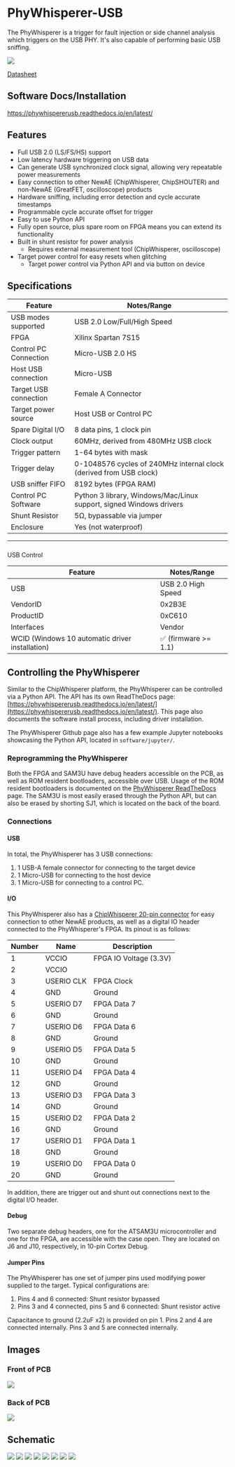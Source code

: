 # PhyWhisperer-USB

The PhyWhisperer is a trigger for fault injection or side channel analysis which triggers
on the USB PHY. It's also capable of performing basic USB sniffing.

![](Images/pw_angle.jpg)

[Datasheet](http://media.newae.com/datasheets/NAE-PHYWHISPERERUSB.pdf)

## Software Docs/Installation

https://phywhispererusb.readthedocs.io/en/latest/

## Features

* Full USB 2.0 (LS/FS/HS) support
* Low latency hardware triggering on USB data
* Can generate USB synchronized clock signal, allowing very repeatable power measurements
* Easy connection to other NewAE (ChipWhisperer, ChipSHOUTER) and non-NewAE (GreatFET, oscilloscope) products
* Hardware sniffing, including error detection and cycle accurate timestamps
* Programmable cycle accurate offset for trigger
* Easy to use Python API
* Fully open source, plus spare room on FPGA means you can extend its functionality
* Built in shunt resistor for power analysis
    * Requires external measurement tool (ChipWhisperer, oscilloscope)
* Target power control for easy resets when glitching
    * Target power control via Python API and via button on device

## Specifications

| Feature | Notes/Range |
|-------|---------------|
| USB modes supported | USB 2.0 Low/Full/High Speed|
| FPGA | Xilinx Spartan 7S15 |
| Control PC Connection | Micro-USB 2.0 HS |
| Host USB connection | Micro-USB |
| Target USB connection | Female A Connector |
| Target power source | Host USB or Control PC |
| Spare Digital I/O | 8 data pins, 1 clock pin |
| Clock output | 60MHz, derived from 480MHz USB clock |
| Trigger pattern | 1-64 bytes with mask |
| Trigger delay | 0-1048576 cycles of 240MHz internal clock (derived from USB clock) |
| USB sniffer FIFO | 8192 bytes (FPGA RAM) |
| Control PC Software | Python 3 library, Windows/Mac/Linux support, signed Windows drivers |
| Shunt Resistor | 5Ω, bypassable via jumper |
| Enclosure | Yes (not waterproof) |


---
###
USB Control

| **Feature**  | Notes/Range |
| -------   | ----------- |
| USB | USB 2.0 High Speed | 
| VendorID | 0x2B3E | 
| ProductID | 0xC610 | 
| Interfaces | Vendor |
| WCID (Windows 10 automatic driver installation) | ✅ (firmware >= 1.1) | 

## Controlling the PhyWhisperer

Similar to the ChipWhisperer platform, the PhyWhisperer can be controlled via a Python API. 
The API has its own ReadTheDocs page: [https://phywhispererusb.readthedocs.io/en/latest/](https://phywhispererusb.readthedocs.io/en/latest/). This page also documents the software install process, including driver installation. 

The PhyWhisperer Github page also has a few example Jupyter notebooks showcasing the Python API, located in `software/jupyter/`.

### Reprogramming the PhyWhisperer


Both the FPGA and SAM3U have debug headers accessible on the PCB, as well as ROM resident bootloaders, accessible over USB. Usage of the ROM resident bootloaders is documented on the [PhyWhisperer ReadTheDocs](https://phywhispererusb.readthedocs.io/en/latest/api.html) page. The SAM3U is most easily erased through the Python API, but can also be erased by shorting
SJ1, which is located on the back of the board.
### Connections

#### USB

In total, the PhyWhisperer has 3 USB connections:

1. 1 USB-A female connector for connecting to the target device
1. 1 Micro-USB for connecting to the host device
1. 1 Micro-USB for connecting to a control PC. 

#### I/O

This PhyWhisperer also has a [ChipWhisperer 20-pin connector](../Capture/20-pin-connector.md) for easy connection
to other NewAE products, as well as a digital IO header connected to the
PhyWhisperer's FPGA. Its pinout is as follows:

| Number | Name | Description |
|----------|-----|-----------|
| 1 | VCCIO | FPGA IO Voltage (3.3V) |
| 2 | VCCIO | |
| 3 | USERIO CLK | FPGA Clock |
| 4 | GND | Ground |
| 5 | USERIO D7 | FPGA Data 7 |
| 6 | GND | Ground |
| 7 | USERIO D6 | FPGA Data 6 |
| 8 | GND | Ground |
| 9 | USERIO D5 | FPGA Data 5 |
| 10 | GND | Ground |
| 11 | USERIO D4 | FPGA Data 4 |
| 12 | GND | Ground |
| 13 | USERIO D3 | FPGA Data 3 |
| 14 | GND | Ground |
| 15 | USERIO D2 | FPGA Data 2 |
| 16 | GND | Ground |
| 17 | USERIO D1 | FPGA Data 1 |
| 18 | GND | Ground |
| 19 | USERIO D0 | FPGA Data 0 |
| 20 | GND | Ground |

In addition, there are trigger out and shunt out connections next to the digital I/O header.

#### Debug

Two separate debug headers, one for the ATSAM3U microcontroller and one for the FPGA, are accessible with the case open.
They are located on J6 and J10, respectively, in 10-pin Cortex Debug.

#### Jumper Pins

The PhyWhisperer has one set of jumper pins used modifying power supplied to the target. Typical
configurations are:

1. Pins 4 and 6 connected: Shunt resistor bypassed
1. Pins 3 and 4 connected, pins 5 and 6 connected: Shunt resistor active

Capacitance to ground (2.2uF x2) is provided on pin 1. Pins 2 and 4 are connected internally.
Pins 3 and 5 are connected internally.

## Images

### Front of PCB
![](Images/phywhisperer_03_front.jpg)

### Back of PCB
![](Images/phywhisperer_03_back.jpg)

## Schematic

![](Images/phywhisperer-schematic/phy-sch-01.png)
![](Images/phywhisperer-schematic/phy-sch-02.png)
![](Images/phywhisperer-schematic/phy-sch-03.png)
![](Images/phywhisperer-schematic/phy-sch-04.png)
![](Images/phywhisperer-schematic/phy-sch-05.png)
![](Images/phywhisperer-schematic/phy-sch-06.png)
![](Images/phywhisperer-schematic/phy-sch-07.png)
![](Images/phywhisperer-schematic/phy-sch-08.png)

